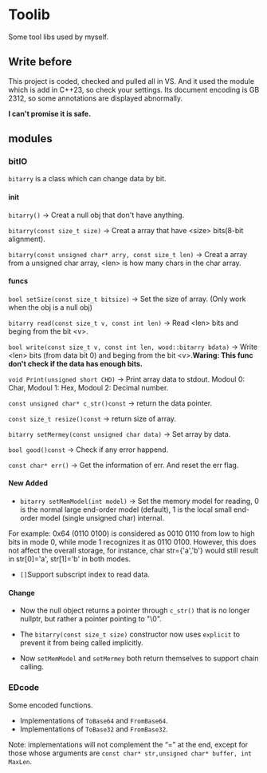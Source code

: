 # Toolib
Some tool libs used by myself.

## Write before
This project is coded, checked and pulled all in VS. And it used the module which is add in C++23, so check your settings. Its document encoding is GB 2312, so some annotations are displayed abnormally.

**I can't promise it is safe.**

## modules

### bitIO
`bitarry` is a class which can change data by bit.

#### init
`bitarry()` -> Creat a null obj that don't have anything.

`bitarry(const size_t size)` -> Creat a array that have \<size\> bits(8-bit alignment).

`bitarry(const unsigned char* arry, const size_t len)` -> Creat a array from a unsigned char array, \<len\> is how many chars in the char array.

#### funcs
`bool setSize(const size_t bitsize)` -> Set the size of array. (Only work when the obj is a null obj)

`bitarry read(const size_t v, const int len)` -> Read \<len\> bits and beging from the bit \<v\>.

`bool write(const size_t v, const int len, wood::bitarry bdata)` -> Write \<len\> bits (from data bit 0) and beging from the bit \<v\>.**Waring: This func don't check if the data has enough bits.**

`void Print(unsigned short CHD)` -> Print array data to stdout. Modoul 0: Char, Modoul 1: Hex, Modoul 2: Decimal number.

`const unsigned char* c_str()const` -> return the data pointer.

`const size_t resize()const` -> return size of array.

`bitarry setMermey(const unsigned char data)` -> Set array by data.

`bool good()const` -> Check if any error happend.

`const char* err()` -> Get the information of err. And reset the err flag.

#### New Added
* `bitarry setMemModel(int model)` -> Set the memory model for reading, 0 is the normal large end-order model (default), 1 is the local small end-order model (single unsigned char) internal.

For example: 0x64 (0110 0100) is considered as 0010 0110 from low to high bits in mode 0, while mode 1 recognizes it as 0110 0100. However, this does not affect the overall storage, for instance, char str={'a','b'} would still result in str\[0\]='a', str\[1\]='b' in both modes.

* `[]`Support subscript index to read data.

#### Change 
* Now the null object returns a pointer through `c_str()` that is no longer nullptr, but rather a pointer pointing to "\0".

* The `bitarry(const size_t size)` constructor now uses `explicit` to prevent it from being called implicitly.

* Now `setMemModel` and `setMermey` both return themselves to support chain calling.

### EDcode
Some encoded functions.

* Implementations of `ToBase64` and `FromBase64`.
* Implementations of `ToBase32` and `FromBase32`.

Note: implementations will not complement the “=” at the end, except for those whose arguments are `const char* str,unsigned char* buffer, int MaxLen`.